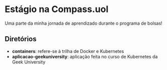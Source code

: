 # Estágio na Compass.uol
 Uma parte da minha jornada de aprendizado durante o programa de bolsas!

## Diretórios
 * __containers__: refere-se à trilha de Docker e Kubernetes
 * __aplicacao-geekuniversity__: aplicação feita no curso de Kubernetes da Geek University
